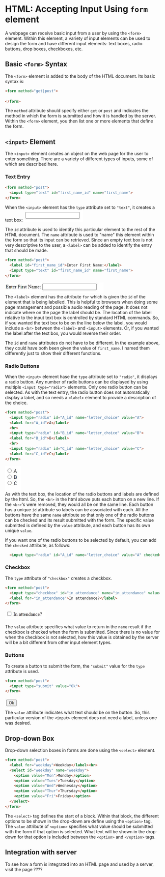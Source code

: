 # HTML:  Accepting Input Using `form` element
A webpage can receive basic input from a user by using the `<form>` element.
Within this element, a variety of input elements can be used to design the
form and have different input elements:  text boxes, radio buttons, drop boxes,
checkboxes, etc.

## Basic `<form>` Syntax
The `<form>` element is added to the body of the HTML document.  Its basic
syntax is:
```html
<form method="get|post">
  
</form>
```
The `method` attribute should specify either `get` or `post` and indicates the
method in which the form is submitted and how it is handled by the server.
Within the `<form>` element, you then list one or more elements that define
the form.

## `<input>` Element
The `<input>` element creates an object on the web page for the user to enter
something.  There are a variety of different types of inputs, some of which
are described here.

### Text Entry
```html
<form method="post">
  <input type="text" id="first_name_id" name="first_name">
</form>
```
When the `<input>` element has the `type` attribute set to `"text"`, it
creates a text box:
![input text box](images/input_text.JPG)

The `id` attribute is used to identify this particular element to the rest of
the HTML document.  The `name` attribute is used to "name" this element within
the form so that its input can be retrieved.  Since an empty text box is not
very descriptive to the user, a `<label>` can be added to identify the entry
that should be made.

```html
<form method="post">
  <label id="first_name_id">Enter First Name:</label>
  <input type="text" id="first_name_id" name="first_name">
</form>
```
![input text box with label](images/input_text%20with%20label.JPG)  
The `<label>` element has the attribute `for` which is given the `id` of the
element that is being labelled.  This is
helpful to browsers when doing some page management and possible audio reading
of the page.  It does not indicate where on the page the label should be.  The
location of the label relative to the input text box is controlled by standard
HTML commands.  So, if you wanted the text box to be on the line below the 
label, you would include a `<br>` between the `<label>` and `<input>` elements.
Or, if you wanted the label after the text box, you would reverse their order.

The `id` and `name` attributes do not have to be different.  In the example
above, they could have both been given the value of `first_name`.  I named them
differently just to show their different functions.

### Radio Buttons
When the `<input>` element hase the `type` attribute set to `"radio"`, it
displays a radio button.  Any number of radio buttons can be displayed by using
multiple `<input type="radio">` elements.  Only one radio button can be
selected.  As with the text entry, the radio button does not automatically
display a label, and so needs a `<label>` element to provide a description of
the choice.  
```html
<form method="post">
  <input type="radio" id="A_id" name="letter_choice" value="A">
  <label for="A_id">A</label>
  <br>
  <input type="radio" id="B_id" name="letter_choice" value="B">
  <label for="B_id">B</label>
  <br>
  <input type="radio" id="C_id" name="letter_choice" value="C">
  <label for="C_id">C</label>
</form>
```
![input radio](images/input_radio.JPG)  
As with the text box, the location of the radio buttons and labels are defined
by the html.  So, the `<br>` in the html above puts each button on a new
line.  If the `<br>`'s were removed, they would all be on the same line.  Each
button has a unique `id` attribute so labels can be associated with each.
All the buttons have the same `name` attribute so that only one of the radio
buttons can be checked and its result submitted with the form.  The specific
value submitted is defined by the `value` attribute, and each button has its
own unique `value`.  

If you want one of the radio buttons to be selected by default, you can add
the `checked` attribute, as follows:
```html
  <input type="radio" id="A_id" name="letter_choice" value="A" checked>
```

### Checkbox
The `type` attribute of `"checkbox"` creates a checkbox.
```html
<form method="post">
  <input type="checkbox" id="in_attendance" name="in_attendance" value="yes">
  <label for="in_attendance">In attendance?</label>
</form>
```
![input checkbox](images/input_checkbox.JPG)

The `value` attribute specifies what value to return in the `name` result if
the checkbox is checked when the form is submitted.  Since there is no value 
for when the checkbox is not selected, how this value is obtained by the server
will be a bit different from other input element types.  


### Buttons
To create a button to submit the form, the `"submit"` value for the `type`
attribute is used.
```html
<form method="post">
  <input type="submit" value="Ok">
</form>
```
![input submit](images/input_submit.JPG)  
The `value` attribute indicates what text should be on the button.  So, this
particular version of the `<input>` element does not need a label, unless one
was desired.

## Drop-down Box
Drop-down selection boxes in forms are done using the `<select>` element.
```html
<form method="post">
  <label for="weekday">Weekday</label><br>
  <select id="weekday" name="weekday">
    <option value="Mon">Monday</option>
    <option value="Tues">Tuesday</option>
    <option value="Wed">Wednesday</option>
    <option value="Thur">Thursday</option>
    <option value="Fri">Friday</option>
  </select>
</form>
```
The `<select>` tag defines the start of a block.  Within that block, the
different options to be shown in the drop-down are define using the `<option>`
tag.  The `value` attribute of `<option>` specifies what value should be
submitted with the form if that option is selected.  What text will be shown
in the drop-down for that option is included between the `<option>` and
`</option>` tags.

## Integration with server
To see how a form is integrated into an HTML page and used by a server,
visit the page ????